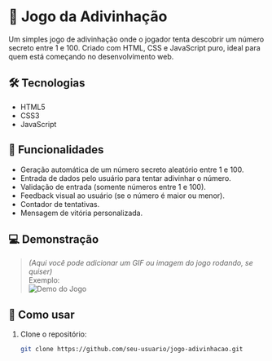 # 🎯 Jogo da Adivinhação

Um simples jogo de adivinhação onde o jogador tenta descobrir um número secreto entre 1 e 100. Criado com HTML, CSS e JavaScript puro, ideal para quem está começando no desenvolvimento web.

## 🛠️ Tecnologias

- HTML5  
- CSS3  
- JavaScript

## 📌 Funcionalidades

- Geração automática de um número secreto aleatório entre 1 e 100.
- Entrada de dados pelo usuário para tentar adivinhar o número.
- Validação de entrada (somente números entre 1 e 100).
- Feedback visual ao usuário (se o número é maior ou menor).
- Contador de tentativas.
- Mensagem de vitória personalizada.

## 💻 Demonstração

> *(Aqui você pode adicionar um GIF ou imagem do jogo rodando, se quiser)*  
> Exemplo:  
> ![Demo do Jogo](./demo.gif)

## 🚀 Como usar

1. Clone o repositório:
   ```bash
   git clone https://github.com/seu-usuario/jogo-adivinhacao.git
